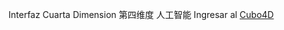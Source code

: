 Interfaz Cuarta Dimension 第四维度 人工智能
Ingresar al [Cubo4D](https://jorgejuliansanchez.github.io/cubo4d/cubo4d.htm)
